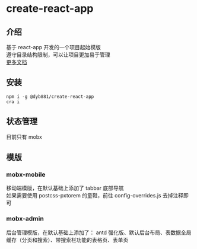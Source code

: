 # create-react-app

## 介绍

基于 react-app 开发的一个项目起始模版<br>
遵守目录结构限制，可以让项目更加易于管理<br>
[更多文档](https://github.com/dyb881/react-app)

## 安装

```
npm i -g @dyb881/create-react-app
cra i
```

## 状态管理

目前只有 mobx

## 模版

### mobx-mobile

移动端模版，在默认基础上添加了 tabbar 底部导航<br>
如果需要使用 postcss-pxtorem 的童鞋，前往 config-overrides.js 去掉注释即可

### mobx-admin

后台管理模版，在默认基础上添加了： antd 强化版、默认后台布局、表数据全局缓存（分页和搜索）、带搜索栏功能的表格页、表单页